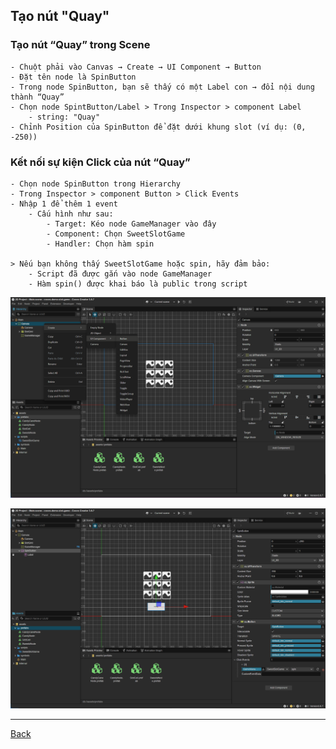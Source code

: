 
## Tạo nút "Quay"

### Tạo nút “Quay” trong Scene

```
- Chuột phải vào Canvas → Create → UI Component → Button
- Đặt tên node là SpinButton
- Trong node SpinButton, bạn sẽ thấy có một Label con → đổi nội dung thành “Quay”
- Chọn node SpintButton/Label > Trong Inspector > component Label
    - string: "Quay"
- Chỉnh Position của SpinButton để đặt dưới khung slot (ví dụ: (0, -250))
```

### Kết nối sự kiện Click của nút “Quay”

```
- Chọn node SpinButton trong Hierarchy
- Trong Inspector > component Button > Click Events
- Nhập 1 để thêm 1 event
    - Cấu hình như sau:
        - Target: Kéo node GameManager vào đây
        - Component: Chọn SweetSlotGame
        - Handler: Chọn hàm spin

> Nếu bạn không thấy SweetSlotGame hoặc spin, hãy đảm bảo:
    - Script đã được gắn vào node GameManager
    - Hàm spin() được khai báo là public trong script
```

![create-button](assets/photos/create-button/create-button.png)

![create-button-2](assets/photos/create-button/create-button-2.png)

***

[Back](index.md)
